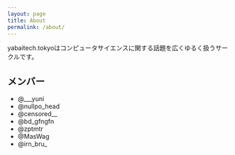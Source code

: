 ```yaml
---
layout: page
title: About
permalink: /about/
---
```


yabaitech.tokyoはコンピュータサイエンスに関する話題を広くゆるく扱うサークルです。

## メンバー
* @___yuni
* @nullpo_head
* @censored__
* @bd_gfngfn
* @zptmtr
* @MasWag
* @irn\_bru\_
